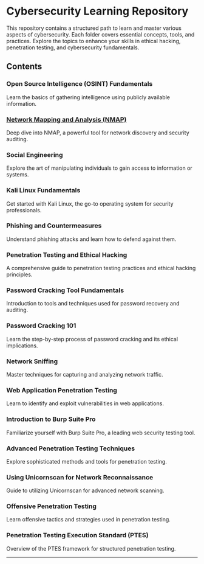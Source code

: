 # Cybersecurity Learning Repository

This repository contains a structured path to learn and master various aspects of cybersecurity. Each folder covers essential concepts, tools, and practices. Explore the topics to enhance your skills in ethical hacking, penetration testing, and cybersecurity fundamentals.

## Contents

### Open Source Intelligence (OSINT) Fundamentals
Learn the basics of gathering intelligence using publicly available information.

### [Network Mapping and Analysis (NMAP)](https://github.com/Excalibra/cybersecurity/tree/main/Cybersecurity%20Learning%20Repository/NMAP)
   Deep dive into NMAP, a powerful tool for network discovery and security auditing.

### Social Engineering
Explore the art of manipulating individuals to gain access to information or systems.

### Kali Linux Fundamentals
Get started with Kali Linux, the go-to operating system for security professionals.

### Phishing and Countermeasures
Understand phishing attacks and learn how to defend against them.

### Penetration Testing and Ethical Hacking  
A comprehensive guide to penetration testing practices and ethical hacking principles.

### Password Cracking Tool Fundamentals
Introduction to tools and techniques used for password recovery and auditing.

### Password Cracking 101 
Learn the step-by-step process of password cracking and its ethical implications.

### Network Sniffing
Master techniques for capturing and analyzing network traffic.

### Web Application Penetration Testing
Learn to identify and exploit vulnerabilities in web applications.

### Introduction to Burp Suite Pro
Familiarize yourself with Burp Suite Pro, a leading web security testing tool.

### Advanced Penetration Testing Techniques  
Explore sophisticated methods and tools for penetration testing.

### Using Unicornscan for Network Reconnaissance  
Guide to utilizing Unicornscan for advanced network scanning.

### Offensive Penetration Testing  
Learn offensive tactics and strategies used in penetration testing.

### Penetration Testing Execution Standard (PTES)
Overview of the PTES framework for structured penetration testing.

---
